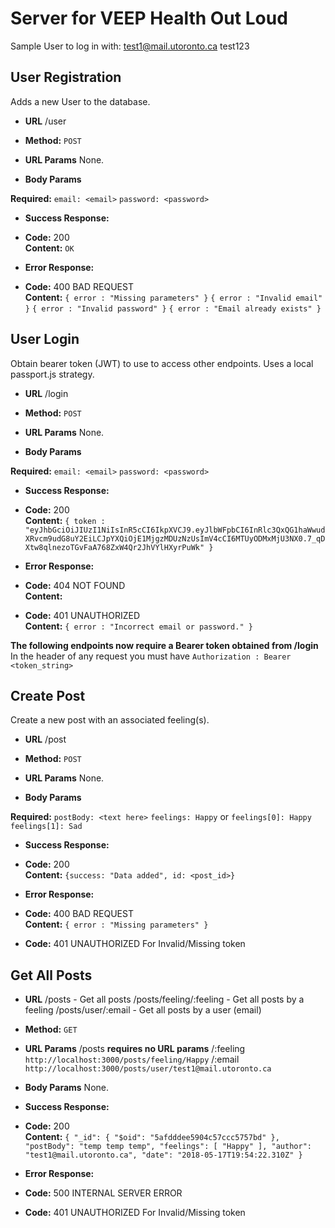 # Server for VEEP Health Out Loud
Sample User to log in with:
test1@mail.utoronto.ca
test123

**User Registration**
----
Adds a new User to the database.

* **URL**
/user

* **Method:**
`POST`

*  **URL Params**
None.

* **Body Params**

**Required:**
`email: <email>`
`password: <password>`

* **Success Response:**

* **Code:** 200 <br />
**Content:** `OK`

* **Error Response:**

* **Code:** 400 BAD REQUEST <br />
**Content:** 
`{ error : "Missing parameters" }`
`{ error : "Invalid email" }`
`{ error : "Invalid password" }`
`{ error : "Email already exists" }`

**User Login**
----
Obtain bearer token (JWT) to use to access other endpoints. Uses a local passport.js strategy.

* **URL**
/login

* **Method:**
`POST`

*  **URL Params**
None.

* **Body Params**

**Required:**
`email: <email>`
`password: <password>`

* **Success Response:**

* **Code:** 200 <br />
**Content:** `{ token : "eyJhbGciOiJIUzI1NiIsInR5cCI6IkpXVCJ9.eyJlbWFpbCI6InRlc3QxQG1haWwudXRvcm9udG8uY2EiLCJpYXQiOjE1MjgzMDUzNzUsImV4cCI6MTUyODMxMjU3NX0.7_qDXtw8qlnezoTGvFaA768ZxW4Qr2JhVYlHXyrPuWk" }`

* **Error Response:**

* **Code:** 404 NOT FOUND <br />
**Content:** <passport error>

* **Code:** 401 UNAUTHORIZED <br />
**Content:** `{ error : "Incorrect email or password." }`


**The following endpoints now require a Bearer token obtained from /login**
In the header of any request you must have
`Authorization : Bearer <token_string>`

**Create Post**
----
Create a new post with an associated feeling(s).

* **URL**
/post

* **Method:**
`POST`

*  **URL Params**
None.

* **Body Params**

**Required:**
`postBody: <text here>`
`feelings: Happy`
or
`feelings[0]: Happy`
`feelings[1]: Sad`

* **Success Response:**

* **Code:** 200 <br />
**Content:** `{success: "Data added", id: <post_id>}`

* **Error Response:**

* **Code:** 400 BAD REQUEST <br />
**Content:** `{ error : "Missing parameters" }`

* **Code:** 401 UNAUTHORIZED For Invalid/Missing token

**Get All Posts**
----
* **URL**
/posts - Get all posts
/posts/feeling/:feeling  - Get all posts by a feeling
/posts/user/:email  - Get all posts by a user (email)

* **Method:**
`GET`

*  **URL Params**
/posts **requires no URL params**
/:feeling ``http://localhost:3000/posts/feeling/Happy``
/:email ``http://localhost:3000/posts/user/test1@mail.utoronto.ca``

* **Body Params**
None.

* **Success Response:**

* **Code:** 200 <br />
**Content:** `{
"_id": {
"$oid": "5afdddee5904c57ccc5757bd"
},
"postBody": "temp temp temp",
"feelings": [
"Happy"
],
"author": "test1@mail.utoronto.ca",
"date": "2018-05-17T19:54:22.310Z"
}`

* **Error Response:**

* **Code:** 500 INTERNAL SERVER ERROR <br />

* **Code:** 401 UNAUTHORIZED For Invalid/Missing token

